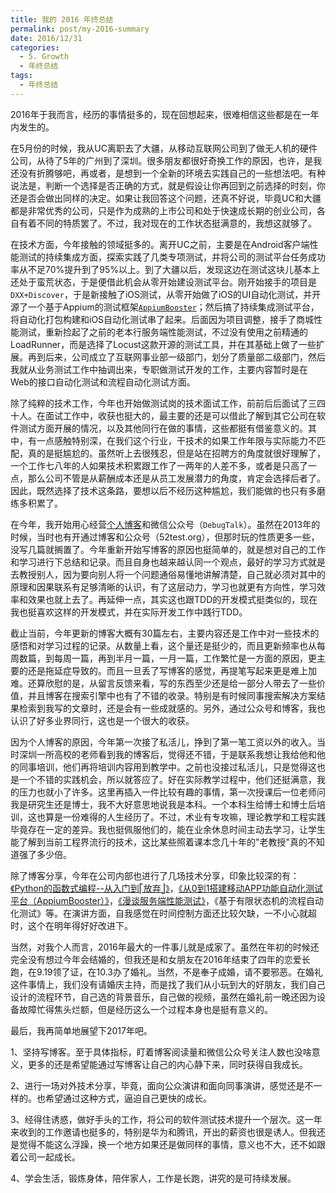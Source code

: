 ```yaml
---
title: 我的 2016 年终总结
permalink: post/my-2016-summary
date: 2016/12/31
categories:
  - 5. Growth
  - 年终总结
tags:
  - 年终总结
---
```


2016年于我而言，经历的事情挺多的，现在回想起来，很难相信这些都是在一年内发生的。

在5月份的时候，我从UC离职去了大疆，从移动互联网公司到了做无人机的硬件公司，从待了5年的广州到了深圳。很多朋友都很好奇换工作的原因，也许，是我还没有折腾够吧，再或者，是想到一个全新的环境去实践自己的一些想法吧。有种说法是，判断一个选择是否正确的方式，就是假设让你再回到之前选择的时刻，你还是否会做出同样的决定。如果让我回答这个问题，还真不好说，毕竟UC和大疆都是非常优秀的公司，只是作为成熟的上市公司和处于快速成长期的创业公司，各自有着不同的特质罢了。不过，我对现在的工作状态挺满意的，我想这就够了。

在技术方面，今年接触的领域挺多的。离开UC之前，主要是在Android客户端性能测试的持续集成方面，探索实践了几类专项测试，并将公司的测试平台任务成功率从不足70%提升到了95%以上。到了大疆以后，发现这边在测试这块儿基本上还处于蛮荒状态，于是便借此机会从零开始建设测试平台。刚开始接手的项目是`DXX+Discover`，于是新接触了iOS测试，从零开始做了iOS的UI自动化测试，并开源了一个基于Appium的测试框架[`AppiumBooster`](https://github.com/debugtalk/AppiumBooster)；然后搞了持续集成测试平台，将自动化打包构建和iOS自动化测试串了起来。后面因为项目调整，接手了商城性能测试，重新捡起了之前的老本行服务端性能测试，不过没有使用之前精通的LoadRunner，而是选择了Locust这款开源的测试工具，并在其基础上做了一些扩展。再到后来，公司成立了互联网事业部一级部门，划分了质量部二级部门，然后我就从业务测试工作中抽调出来，专职做测试开发的工作，主要内容暂时是在Web的接口自动化测试和流程自动化测试方面。

除了纯粹的技术工作，今年也开始做测试岗的技术面试工作，前前后后面试了三四十人。在面试工作中，收获也挺大的，最主要的还是可以借此了解到其它公司在软件测试方面开展的情况，以及其他同行在做的事情，这些都挺有借鉴意义的。其中，有一点感触特别深，在我们这个行业，干技术的如果工作年限与实际能力不匹配，真的是挺尴尬的。虽然听上去很残忍，但是站在招聘方的角度就很好理解了，一个工作七八年的人如果技术积累跟工作了一两年的人差不多，或者是只高了一点，那么公司不管是从薪酬成本还是从员工发展潜力的角度，肯定会选择后者了。因此，既然选择了技术这条路，要想以后不经历这种尴尬，我们能做的也只有多磨练多积累了。

在今年，我开始用心经营[个人博客](https://debugtalk.com/)和微信公众号（`DebugTalk`）。虽然在2013年的时候，当时也有开通过博客和公众号（52test.org），但那时玩的性质更多一些，没写几篇就搁置了。今年重新开始写博客的原因也挺简单的，就是想对自己的工作和学习进行下总结和记录。而且自身也越来越认同一个观点，最好的学习方式就是去教授别人，因为要向别人将一个问题通俗易懂地讲解清楚，自己就必须对其中的原理和因果联系有足够清晰的认识，有了这层动力，学习也就更有方向性，学习效率和效果也就上去了。再延伸一点，其实这也跟TDD的开发模式挺类似的，现在我也挺喜欢这样的开发模式，并在实际开发工作中践行TDD。

截止当前，今年更新的博客大概有30篇左右，主要内容还是工作中对一些技术的感悟和对学习过程的记录。从数量上看，这个量还是挺少的，而且更新频率也从每周数篇，到每周一篇，再到半月一篇，一月一篇，工作繁忙是一方面的原因，更主要的还是拖延症导致的。而且一旦丢了写博客的感觉，再提笔写起来更是难上加难。还算欣慰的是，从留言反馈来看，写的东西至少还是给一部分人带去了一些价值，并且博客在搜索引擎中也有了不错的收录。特别是有时候同事搜索解决方案结果检索到我写的文章时，还是会有一些成就感的。另外，通过公众号和博客，我也认识了好多业界同行，这也是一个很大的收获。

因为个人博客的原因，今年第一次接了私活儿，挣到了第一笔工资以外的收入。当时深圳一所高校的老师看到我的博客后，觉得还不错，于是联系我想让我给他和他的同事培训，他们再将培训内容用到教学中。之前也没接过私活儿，只是觉得这也是一个不错的实践机会，所以就答应了。好在实际教学过程中，他们还挺满意，我的压力也就小了许多。这里再插入一件比较有趣的事情，第一次授课后一位老师问我是研究生还是博士，我不大好意思地说我是本科。一个本科生给博士和博士后培训，这也算是一份难得的人生经历了。不过，术业有专攻嘛，理论教学和工程实践毕竟存在一定的差异。我也挺佩服他们的，能在业余休息时间主动去学习，让学生能了解到当前工程界流行的技术，这比某些照着课本念几十年的"老教授"真的不知道强了多少倍。

除了博客分享，今年在公司内部也进行了几场技术分享，印象比较深的有：[《Python的函数式编程--从入门到⎡放弃⎦》](/post/python-functional-programming-getting-started/)，[《从0到1搭建移动APP功能自动化测试平台（AppiumBooster）》](/post/build-ideal-app-automation-test-framework/)，[《漫谈服务端性能测试》](/post/locustplus-talk-about-performance-test/)，《基于有限状态机的流程自动化测试》等。在演讲方面，自我感觉在时间控制方面还比较欠缺，一不小心就超时，这个在明年得好好改进下。

当然，对我个人而言，2016年最大的一件事儿就是成家了。虽然在年初的时候还完全没有想过今年会结婚的，但我还是和女朋友在2016年结束了四年的恋爱长跑，在9.19领了证，在10.3办了婚礼。当然，不是奉子成婚，请不要邪恶。在婚礼这件事情上，我们没有请婚庆主持，而是找了我们从小玩到大的好朋友，我们自己设计的流程环节，自己选的背景音乐，自己做的视频，虽然在婚礼前一晚还因为设备故障忙得焦头烂额，但是经历这么一个过程本身也是挺有意义的。

最后，我再简单地展望下2017年吧。

1、坚持写博客。至于具体指标，盯着博客阅读量和微信公众号关注人数也没啥意义，更多的还是希望能通过写博客让自己的内心静下来，同时获得自我成长。

2、进行一场对外技术分享，毕竟，面向公众演讲和面向同事演讲，感觉还是不一样的。也希望通过这种方式，逼迫自己更快的成长。

3、经得住诱惑，做好手头的工作，将公司的软件测试技术提升一个层次。这一年来收到的工作邀请也挺多的，特别是华为和腾讯，开出的薪资也很是诱人。但我还是觉得不能这么浮躁，换一个地方如果还是做同样的事情，意义也不大，还不如跟着公司一起成长。

4、学会生活，锻炼身体，陪伴家人，工作是长跑，讲究的是可持续发展。
